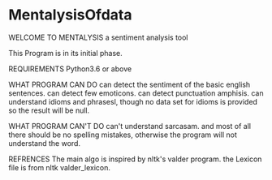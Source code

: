 # MentalysisOfdata
WELCOME TO MENTALYSIS a sentiment analysis tool

This Program is in its initial phase.

REQUIREMENTS
Python3.6 or above

WHAT PROGRAM CAN DO
can detect the sentiment of the basic english sentences.
can detect few emoticons.
can detect punctuation amphisis.
can understand idioms and phrasesl, though no data set for idioms is provided so the result will be null.

WHAT PROGRAM CAN'T DO
can't understand sarcasam.
and most of all there should be no spelling mistakes, otherwise the program will not understand the word.


REFRENCES
The main algo is inspired by nltk's valder program.
the Lexicon file is from nltk valder_lexicon.
